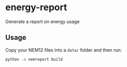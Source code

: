 # energy-report

Generate a report on energy usage


## Usage

Copy your NEM12 files into a `data/` folder and then run:

```sh
python -m nemreport build
```
